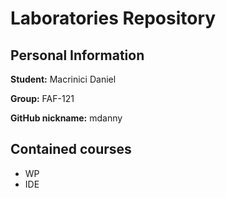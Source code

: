 # Laboratories Repository

## Personal Information

**Student:** Macrinici Daniel

**Group:** FAF-121

**GitHub nickname:** mdanny

## Contained courses

* WP
* IDE